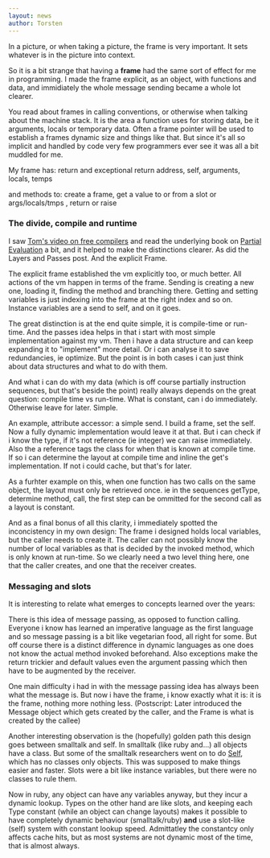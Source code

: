 ```yaml
---
layout: news
author: Torsten
---
```


In a picture, or when taking a picture, the frame is very important. It sets whatever is in the picture into context.

So it is a bit strange that having a **frame** had the same sort of effect for me in programming. I made the frame explicit,
as an object, with functions and data, and immidiately the whole message sending became a whole lot clearer.

You read about frames in calling conventions, or otherwise when talking about the machine stack. It is the area a function
uses for storing data, be it arguments, locals or temporary data. Often a frame pointer will be used to establish a frames
dynamic size and things like that. But since it's all so implicit and handled by code very few programmers ever see it was
all a bit muddled for me.

My frame has: return and exceptional return address, self,  arguments, locals,  temps

and methods to:  create a frame, get a value to or from a slot or args/locals/tmps , return or raise

### The divide, compile and runtime

I saw [Tom's video on free compilers](http://codon.com/compilers-for-free) and read the underlying book on 
[Partial Evaluation](http://www.itu.dk/people/sestoft/pebook/jonesgomardsestoft-a4.pdf) a bit, and it helped to make the
distinctions clearer. As did the Layers and Passes post. And the explicit Frame.

The explicit frame established the vm explicitly too, or much better. All actions of the vm happen in terms of the frame.
Sending is creating a new one, loading it, finding the method and branching there. Getting and setting variables is just
indexing into the frame at the right index and so on. Instance variables are a send to self, and on it goes.

The great distinction is at the end quite simple, it is compile-time or run-time. And the passes idea helps in that i start 
with most simple implementation against my vm. Then i have a data structure and can keep expanding it to "implement" more
detail. Or i can analyse it to save redundancies, ie optimize. But the point is in both cases i can just think about
data structures and what to do with them.

And what i can do with my data (which is off course partially instruction sequences, but that's beside the point) really 
always depends on the great question: compile time vs run-time. What is constant, can i do immediately. Otherwise leave
for later. Simple.

An example, attribute accessor: a simple send. I build a frame, set the self. Now a fully dynamic implementation would 
leave it at that. But i can check if i know the type, if it's not reference (ie integer) we can raise immediately. Also the
a reference tags the class for when that is known at compile time. If so i can determine the layout at compile time and
inline the get's implementation. If not i could cache, but that's for later.

As a furhter example on this, when one function has two calls on the same object, the layout must only be retrieved once.
ie in the sequences getType, determine method, call, the first step can be ommitted for the second call as a layout is
constant.

And as a final bonus of all this clarity, i immediately spotted the inconcistency in my own design: The frame i designed
holds local variables, but the caller needs to create it. The caller can not possibly know the number of local variables
as that is decided by the invoked method, which is only known at run-time. So we clearly need a two level thing here, one
that the caller creates, and one that the receiver creates.

### Messaging and slots

It is interesting to relate what emerges to concepts learned over the years:

There is this idea of message passing, as opposed to function calling. Everyone i know has learned an imperative
language as the first language and so message passing is a bit like vegetarian food, all right for some. But off course there
is a distinct difference in dynamic languages as one does not know the actual method invoked beforehand. Also exceptions
make the return trickier and default values even the argument passing which then have to be augmented by the receiver.

One main difficulty i had in with the message passing idea has always been what the message is. 
But now i have the frame, i know exactly what it is: it is the frame, nothing more nothing less.
(Postscript: Later introduced the Message object which gets created by the caller, and the Frame is what is created
by the callee)

Another interesting observation is the (hopefully) golden path this design goes between smalltalk and self. In
smalltalk (like ruby and...) all objects have a class. But some of the smalltalk researchers went on to do
[Self](http://en.wikipedia.org/wiki/Self_(programming_language)), which has no classes only
objects. This was supposed to make things easier and faster. Slots were a bit like instance variables, but there were no
classes to rule them.

Now in ruby, any object can have any variables anyway, but they incur a dynamic lookup. Types on the other hand are like
slots, and keeping each Type constant (while an object can change layouts) makes it possible to have completely 
dynamic behaviour (smalltalk/ruby) **and** use a slot-like (self) system with constant lookup speed. Admittatley the 
constantcy only affects cache hits, but as most systems are not dynamic most of the time, that is almost always.
